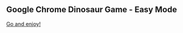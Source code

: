 ## Google Chrome Dinosaur Game - Easy Mode

[Go and enjoy!](http://Chrome-TRex.github.io/Easy-Mode/)
